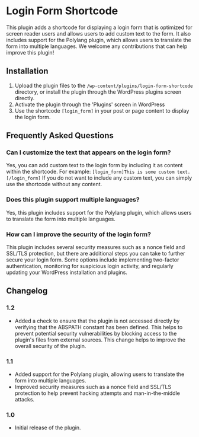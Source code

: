 # Login Form Shortcode

This plugin adds a shortcode for displaying a login form that is optimized for screen reader users and allows users to add custom text to the form. It also includes support for the Polylang plugin, which allows users to translate the form into multiple languages. We welcome any contributions that can help improve this plugin!

## Installation

1. Upload the plugin files to the `/wp-content/plugins/login-form-shortcode` directory, or install the plugin through the WordPress plugins screen directly.
2. Activate the plugin through the 'Plugins' screen in WordPress
3. Use the shortcode `[login_form]` in your post or page content to display the login form.

## Frequently Asked Questions

### Can I customize the text that appears on the login form?

Yes, you can add custom text to the login form by including it as content within the shortcode. For example: `[login_form]This is some custom text.[/login_form]` If you do not want to include any custom text, you can simply use the shortcode without any content.

### Does this plugin support multiple languages?

Yes, this plugin includes support for the Polylang plugin, which allows users to translate the form into multiple languages.

### How can I improve the security of the login form?

This plugin includes several security measures such as a nonce field and SSL/TLS protection, but there are additional steps you can take to further secure your login form. Some options include implementing two-factor authentication, monitoring for suspicious login activity, and regularly updating your WordPress installation and plugins.

## Changelog

### 1.2
- Added a check to ensure that the plugin is not accessed directly by verifying that the ABSPATH constant has been defined. This helps to prevent potential security vulnerabilities by blocking access to the plugin's files from external sources. This change helps to improve the overall security of the plugin.

### 1.1
- Added support for the Polylang plugin, allowing users to translate the form into multiple languages.
- Improved security measures such as a nonce field and SSL/TLS protection to help prevent hacking attempts and man-in-the-middle attacks.

### 1.0
- Initial release of the plugin.
